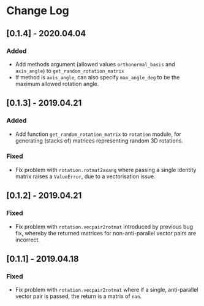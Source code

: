 # Change Log

## [0.1.4] - 2020.04.04

### Added

- Add methods argument (allowed values `orthonormal_basis` and `axis_angle`) to `get_random_rotation_matrix`
- If method is `axis_angle`, can also specify `max_angle_deg` to be the maximum allowed rotation angle.

## [0.1.3] - 2019.04.21

### Added

- Add function `get_random_rotation_matrix` to `rotation` module, for generating (stacks of) matrices representing random 3D rotations.

### Fixed

- Fix problem with `rotation.rotmat2axang` where passing a single identity matrix raises a `ValueError`, due to a vectorisation issue.

## [0.1.2] - 2019.04.21

### Fixed

- Fix problem with `rotation.vecpair2rotmat` introduced by previous bug fix, whereby the returned matrices for non-anti-parallel vector pairs are incorrect.

## [0.1.1] - 2019.04.18

### Fixed

- Fix problem with `rotation.vecpair2rotmat` where if a single, anti-parallel vector pair is passed, the return is a matrix of `nan`.
